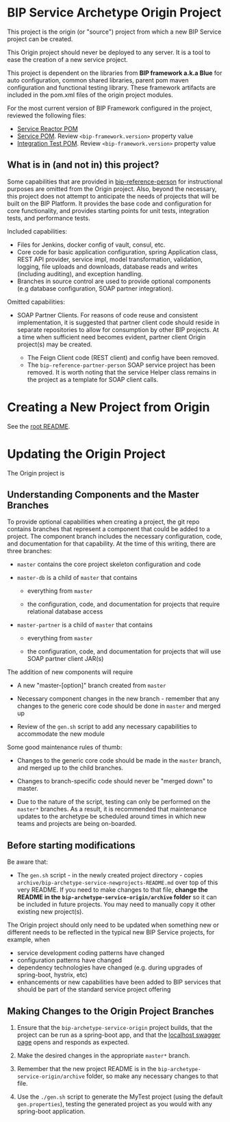 # BIP Service Archetype Origin Project

This project is the origin (or "source") project from which a new BIP Service project can be created.

This Origin project should never be deployed to any server. It is a tool to ease the creation of a new service project.

This project is dependent on the libraries from **BIP framework a.k.a Blue** for auto configuration, common shared libraries, parent pom maven configuration and functional testing library. These framework artifacts are included in the pom.xml files of the origin project modules.

For the most current version of BIP Framework configured in the project, reviewed the following files:

- [Service Reactor POM](pom.xml)
- [Service POM](bip-origin/pom.xml). Review `<bip-framework.version>` property value
- [Integration Test POM](bip-origin-inttest/pom.xml). Review `<bip-framework.version>` property value

## What is in (and not in) this project?

Some capabilities that are provided in [bip-reference-person](https://github.ec.va.gov/EPMO/bip-reference-person) for instructional purposes are omitted from the Origin project. Also, beyond the necessary, this project does not attempt to anticipate the needs of projects that will be built on the BIP Platform. It provides the base code and configuration for core functionality, and provides starting points for unit tests, integration tests, and performance tests.

Included capabilities:

- Files for Jenkins, docker config of vault, consul, etc.
- Core code for basic application configuration, spring Application class, REST API provider, service impl, model transformation, validation, logging, file uploads and downloads, database reads and writes (including auditing), and exception handling.
- Branches in source control are used to provide optional components (e.g database configuration, SOAP partner integration).

Omitted capabilities:

- SOAP Partner Clients. For reasons of code reuse and consistent implementation, it is suggested that partner client code should reside in separate repositories to allow for consumption by other BIP projects. At a time when sufficient need becomes evident, partner client Origin project(s) may be created.

  - The Feign Client code (REST client) and config have been removed.
  - The `bip-reference-partner-person` SOAP service project has been removed. It is worth noting that the service Helper class remains in the project as a template for SOAP client calls.

# Creating a New Project from Origin

See the [root README](../README.md).

# Updating the Origin Project

The Origin project is

## Understanding Components and the Master Branches

To provide optional capabilities when creating a project, the git repo contains branches that represent a component that could be added to a project. The component branch includes the necessary configuration, code, and documentation for that capability. At the time of this writing, there are three branches:

- `master` contains the core project skeleton configuration and code

- `master-db` is a child of `master` that contains

 	- everything from `master`

	- the configuration, code, and documentation for projects that require relational database access

- `master-partner` is a child of `master` that contains

	- everything from `master`

	- the configuration, code, and documentation for projects that will use SOAP partner client JAR(s)

The addition of new components will require

- A new "master-[option]" branch created from `master`

- Necessary component changes in the new branch - remember that any changes to the generic core code should be done in `master` and merged up

- Review of the `gen.sh` script to add any necessary capabilities to accommodate the new module

Some good maintenance rules of thumb:

- Changes to the generic core code should be made in the `master` branch, and merged up to the child branches.

- Changes to branch-specific code should never be "merged down" to master.

- Due to the nature of the script, testing can only be performed on the `master*` branches. As a result, it is recommended that maintenance updates to the archetype be scheduled around times in which new teams and projects are being on-boarded.

## Before starting modifications

Be aware that:

- The `gen.sh` script - in the newly created project directory - copies `archive/bip-archetype-service-newprojects-README.md` over top of this very README. If you need to make changes to that file, **change the README in the `bip-archetype-service-origin/archive` folder** so it can be included in future projects. You may need to manually copy it other existing new project(s).

The Origin project should only need to be updated when something new or different needs to be reflected in the typical new BIP Service projects, for example, when

- service development coding patterns have changed
- configuration patterns have changed
- dependency technologies have changed (e.g. during upgrades of spring-boot, hystrix, etc)
- enhancements or new capabilities have been added to BIP services that should be part of the standard service project offering

## Making Changes to the Origin Project Branches

1. Ensure that the `bip-archetype-service-origin` project builds, that the project can be run as a spring-boot app, and that the [localhost swagger page](http://localhost:8080/swagger-ui.html) opens and responds as expected.

2. Make the desired changes in the appropriate `master*` branch.

3. Remember that the new project README is in the `bip-archetype-service-origin/archive` folder, so make any necessary changes to that file.

4. Use the `./gen.sh` script to generate the MyTest project (using the default `gen.properties`), testing the generated project as you would with any spring-boot application.
